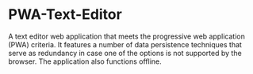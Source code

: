 # PWA-Text-Editor
A text editor web application that meets the progressive web application (PWA) criteria. It features a number of data persistence techniques that serve as redundancy in case one of the options is not supported by the browser. The application also functions offline.
